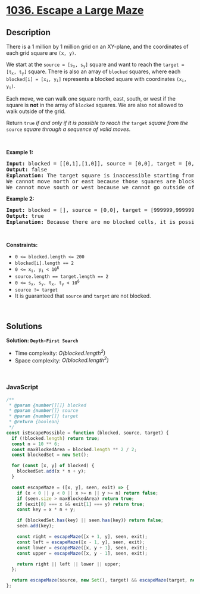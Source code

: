# [1036. Escape a Large Maze](https://leetcode.com/problems/escape-a-large-maze)

## Description

<div class="elfjS" data-track-load="description_content"><p>There is a 1 million by 1 million grid on an XY-plane, and the coordinates of each grid square are <code>(x, y)</code>.</p>

<p>We start at the <code>source = [s<sub>x</sub>, s<sub>y</sub>]</code> square and want to reach the <code>target = [t<sub>x</sub>, t<sub>y</sub>]</code> square. There is also an array of <code>blocked</code> squares, where each <code>blocked[i] = [x<sub>i</sub>, y<sub>i</sub>]</code> represents a blocked square with coordinates <code>(x<sub>i</sub>, y<sub>i</sub>)</code>.</p>

<p>Each move, we can walk one square north, east, south, or west if the square is <strong>not</strong> in the array of <code>blocked</code> squares. We are also not allowed to walk outside of the grid.</p>

<p>Return <code>true</code><em> if and only if it is possible to reach the </em><code>target</code><em> square from the </em><code>source</code><em> square through a sequence of valid moves</em>.</p>

<p>&nbsp;</p>
<p><strong class="example">Example 1:</strong></p>

<pre><strong>Input:</strong> blocked = [[0,1],[1,0]], source = [0,0], target = [0,2]
<strong>Output:</strong> false
<strong>Explanation:</strong> The target square is inaccessible starting from the source square because we cannot move.
We cannot move north or east because those squares are blocked.
We cannot move south or west because we cannot go outside of the grid.
</pre>

<p><strong class="example">Example 2:</strong></p>

<pre><strong>Input:</strong> blocked = [], source = [0,0], target = [999999,999999]
<strong>Output:</strong> true
<strong>Explanation:</strong> Because there are no blocked cells, it is possible to reach the target square.
</pre>

<p>&nbsp;</p>
<p><strong>Constraints:</strong></p>

<ul>
	<li><code>0 &lt;= blocked.length &lt;= 200</code></li>
	<li><code>blocked[i].length == 2</code></li>
	<li><code>0 &lt;= x<sub>i</sub>, y<sub>i</sub> &lt; 10<sup>6</sup></code></li>
	<li><code>source.length == target.length == 2</code></li>
	<li><code>0 &lt;= s<sub>x</sub>, s<sub>y</sub>, t<sub>x</sub>, t<sub>y</sub> &lt; 10<sup>6</sup></code></li>
	<li><code>source != target</code></li>
	<li>It is guaranteed that <code>source</code> and <code>target</code> are not blocked.</li>
</ul>
</div>

<p>&nbsp;</p>

## Solutions

**Solution: `Depth-First Search`**

- Time complexity: <em>O(blocked.length<sup>2</sup>)</em>
- Space complexity: <em>O(blocked.length<sup>2</sup>)</em>

<p>&nbsp;</p>

### **JavaScript**

```js
/**
 * @param {number[][]} blocked
 * @param {number[]} source
 * @param {number[]} target
 * @return {boolean}
 */
const isEscapePossible = function (blocked, source, target) {
  if (!blocked.length) return true;
  const n = 10 ** 6;
  const maxBlockedArea = blocked.length ** 2 / 2;
  const blockedSet = new Set();

  for (const [x, y] of blocked) {
    blockedSet.add(x * n + y);
  }

  const escapeMaze = ([x, y], seen, exit) => {
    if (x < 0 || y < 0 || x >= n || y >= n) return false;
    if (seen.size > maxBlockedArea) return true;
    if (exit[0] === x && exit[1] === y) return true;
    const key = x * n + y;

    if (blockedSet.has(key) || seen.has(key)) return false;
    seen.add(key);

    const right = escapeMaze([x + 1, y], seen, exit);
    const left = escapeMaze([x - 1, y], seen, exit);
    const lower = escapeMaze([x, y + 1], seen, exit);
    const upper = escapeMaze([x, y - 1], seen, exit);

    return right || left || lower || upper;
  };

  return escapeMaze(source, new Set(), target) && escapeMaze(target, new Set(), source);
};
```
